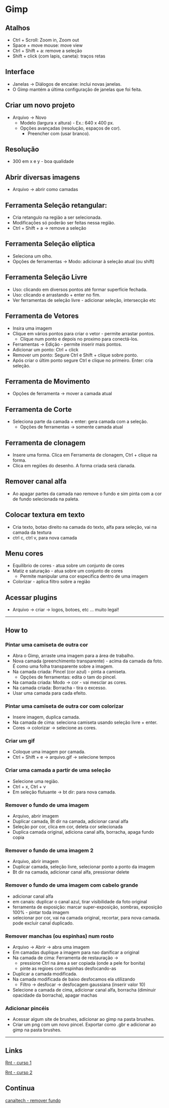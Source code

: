 # Gimp

## Atalhos

- Ctrl + Scroll: Zoom in, Zoom out
- Space + move mouse: move view
- Ctrl + Shift + a: remove a seleção
- Shift + click (com lapis, caneta): traços retas

## Interface

- Janelas -> Diálogos de encaixe: inclui novas janelas. 
- O Gimp mantém a última configuração de janelas que foi feita.

## Criar um novo projeto

- Arquivo -> Novo
	- Modelo (largura x altura) - Ex.: 640 x 400 px.
	- Opções avançadas (resolução, espaços de cor).
		- Preencher com (usar branco).

## Resolução

- 300 em x e y - boa qualidade

## Abrir diversas imagens

- Arquivo -> abrir como camadas

## Ferramenta Seleção retangular: 

- Cria retangulo na região a ser selecionada.
- Modificações só poderão ser feitas nessa região.
- Ctrl + Shift + a -> remove a seleção

## Ferramenta Seleção elíptica

- Seleciona um olho. 
- Opções de ferramentas -> Modo: adicionar à seleção atual (ou shift)

## Ferramenta Seleção Livre

- Uso: clicando em diversos pontos até formar superfície fechada.
- Uso: clicando e arrastando + enter no fim.
- Ver ferramentas de seleção livre - adicionar seleção, intersecção etc

## Ferramenta de Vetores

- Insira uma imagem
- Clique em vários pontos para criar o vetor - permite arrastar pontos.
	- Clique num ponto e depois no proximo para conectá-los.
- Ferramentas -> Edição - permite inserir mais pontos.
- Adicionar um ponto: Ctrl + click
- Remover um ponto: Segure Ctrl e Shift + clique sobre ponto.
- Após criar o últim ponto segure Ctrl e clique no primeiro. Enter: cria seleção.

## Ferramenta de Movimento

- Opções de ferramenta -> mover a camada atual

## Ferramenta de Corte

- Seleciona parte da camada + enter: gera camada com a seleção.
	- Opções de ferramentas -> somente camada atual

## Ferramenta de clonagem

- Insere uma forma. Clica em Ferramenta de clonagem, Ctrl + clique na forma.
- Clica em regiões do desenho. A forma criada será clanada.

## Remover canal alfa

- Ao apagar partes da camada nao remove o fundo e sim pinta com a cor de fundo selecionada na paleta.

## Colocar textura em texto

- Cria texto, botao direito na camada do texto, alfa para seleção, vai na camada da textura
- ctrl c, ctrl v, para nova camada 

## Menu cores

- Equilíbrio de cores - atua sobre um conjunto de cores
- Matiz e saturação - atua sobre um conjunto de cores
	- Permite manipular uma cor específica dentro de uma imagem
- Colorizar - aplica filtro sobre a região

## Acessar plugins

- Arquivo -> criar -> logos, botoes, etc ... muito legal!

- - - 

## How to

### Pintar uma camiseta de outra cor

- Abra o Gimp, arraste uma imagem para a área de trabalho.
- Nova camada (preenchimento transparente) - acima da camada da foto. É como uma folha transparente sobre a imagem.
- Na camada criada: Pincel (cor azul) - pinta a camiseta.
	- Opções de ferramentas: edita o tam do pincel.
- Na camada criada: Modo -> cor - vai mesclar as cores.
- Na camada criada: Borracha - tira o excesso.
- Usar uma camada para cada efeito.

### Pintar uma camiseta de outra cor com colorizar

- Insere imagem, duplica camada.
- Na camada de cima: seleciona camiseta usando seleção livre + enter.
- Cores -> colorizar -> selecione as cores.

### Criar um gif

- Coloque uma imagem por camada.
- Ctrl + Shift + e -> arquivo.gif -> selecione tempos

### Criar uma camada a partir de uma seleção

- Selecione uma região.
- Ctrl + x, Ctrl + v
- Em seleção flutuante -> bt dir: para nova camada.

### Remover o fundo de uma imagem

- Arquivo, abrir imagem
- Duplicar camada, Bt dir na camada, adicionar canal alfa
- Seleção por cor, clica em cor, deleta cor selecionada
- Duplica camada original, adiciona canal alfa, borracha, apaga fundo copia

### Remover o fundo de uma imagem 2

- Arquivo, abrir imagem
- Duplicar camada, seleção livre, selecionar ponto a ponto da imagem
- Bt dir na camada, adicionar canal alfa, pressionar delete

### Remover o fundo de uma imagem com cabelo grande

- adicionar canal alfa
- em canais: duplicar o canal azul, tirar visibilidade da foto original
- ferramenta de exposição: marcar super-exposição, sombras, exposição 100% - pintar toda imagem
- selecionar por cor, vai na camada original, recortar, para nova camada. pode excluir canal duplicado.

### Remover manchas (ou espinhas) num rosto

- Arquivo -> Abrir -> abra uma imagem
- Em camadas duplique a imagem para nao danificar a original
- Na camada de cima: Ferramenta de restauração -> 
	- pressione Ctrl na área a ser copiada (onde a pele for bonita)
	- pinte as regioes com espinhas desfocando-as
- Duplicar a camada modificada.
- Na camada modificada de baixo desfocamos ela utilizando
	- Filtro -> desfocar -> desfocagem gaussiana (inserir valor 10)
- Selecione a camada de cima, adicionar canal alfa, borracha (diminuir opacidade da borracha), apagar machas


### Adicionar pincéis

- Acessar algum site de brushes, adicionar ao gimp na pasta brushes.
- Criar um png com um novo pincel. Exportar como .gbr e adicionar ao gimp na pasta brushes.

- - - 

## Links

[Rnt - curso 1](https://www.youtube.com/playlist?list=PLFQlPs1NM_-PD3S2m7mZkPf-TfJ8kYU0N)

[Rnt - curso 2](https://www.youtube.com/playlist?list=PLFQlPs1NM_-PcbACwDUy0SCGyqXesWy2b)

## Continua

[canaltech - remover fundo](https://canaltech.com.br/software/como-remover-fundo-de-imagem-no-gimp/)

